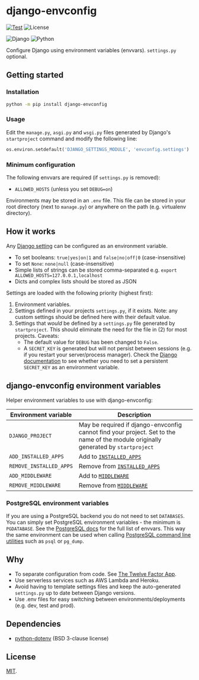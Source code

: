 # django-envconfig

[![Test](https://github.com/ely-as/django-envconfig/actions/workflows/test.yml/badge.svg?branch=main)](https://github.com/ely-as/django-envconfig/actions/workflows/test.yml)
![License](https://img.shields.io/pypi/l/django-envconfig)

![Django](https://img.shields.io/pypi/djversions/django-envconfig)
![Python](https://img.shields.io/pypi/pyversions/django-envconfig)

Configure Django using environment variables (envvars). `settings.py` optional.

## Getting started

### Installation
```sh
python -m pip install django-envconfig
```

### Usage
Edit the `manage.py`, `asgi.py` and `wsgi.py` files generated by Django's
`startproject` command and modify the following line:
```py
os.environ.setdefault('DJANGO_SETTINGS_MODULE', 'envconfig.settings')
```

### Minimum configuration
The following envvars are required (if `settings.py` is removed):
- `ALLOWED_HOSTS` (unless you set `DEBUG=on`)

Environments may be stored in an `.env` file. This file can be stored in your
root directory (next to `manage.py`) or anywhere on the path (e.g. virtualenv
directory).

## How it works

Any [Django setting](https://docs.djangoproject.com/en/3.2/ref/settings/) can
be configured as an environment variable.
- To set booleans: `true|yes|on|1` and `false|no|off|0` (case-insensitive)
- To set `None`: `none|null` (case-insensitive)
- Simple lists of strings can be stored comma-separated e.g. `export ALLOWED_HOSTS=127.0.0.1,localhost`
- Dicts and complex lists should be stored as JSON

Settings are loaded with the following priority (highest first):
1. Environment variables.
2. Settings defined in your projects `settings.py`, if it exists. Note: any
   custom settings should be defined here with their default value.
3. Settings that *would* be defined by a `settings.py` file generated by
   `startproject`. This should eliminate the need for the file in (2) for most
   projects. Caveats:
   - The default value for `DEBUG` has been changed to `False`.
   - A `SECRET_KEY` is generated but will not persist between sessions (e.g.
     if you restart your server/process manager). Check the
     [Django documentation](https://docs.djangoproject.com/en/dev/ref/settings/#secret-key)
     to see whether you need to set a persistent `SECRET_KEY` as an
     environment variable.

## django-envconfig environment variables

Helper environment variables to use with django-envconfig:

| Environment variable | Description |
| --- | --- |
| `DJANGO_PROJECT` | May be required if django-envconfig cannot find your project. Set to the name of the module originally generated by `startproject` |
| `ADD_INSTALLED_APPS` | Add to [`INSTALLED_APPS`](https://docs.djangoproject.com/en/dev/ref/settings/#installed-apps) |
| `REMOVE_INSTALLED_APPS` | Remove from [`INSTALLED_APPS`](https://docs.djangoproject.com/en/dev/ref/settings/#installed-apps) |
| `ADD_MIDDLEWARE` | Add to [`MIDDLEWARE`](https://docs.djangoproject.com/en/dev/topics/http/middleware/#activating-middleware) |
| `REMOVE_MIDDLEWARE` | Remove from [`MIDDLEWARE`](https://docs.djangoproject.com/en/dev/topics/http/middleware/#activating-middleware) |

### PostgreSQL environment variables

If you are using a PostgreSQL backend you do not need to set `DATABASES`. You
can simply set PostgreSQL environment variables - the minimum is `PGDATABASE`.
See the
[PostgreSQL docs](https://www.postgresql.org/docs/current/libpq-envars.html)
for the full list of envvars. This way the same environment can be used when
calling
[PostgreSQL command line utilities](https://www.postgresql.org/docs/current/reference-client.html)
such as `psql` or `pg_dump`.

## Why

- To separate configuration from code. See
  [The Twelve Factor App](https://12factor.net/).
- Use serverless services such as AWS Lambda and Heroku.
- Avoid having to template settings files and keep the auto-generated
  `settings.py` up to date between Django versions.
- Use .env files for easy switching between environments/deployments
  (e.g. dev, test and prod).

## Dependencies

- [python-dotenv](https://github.com/theskumar/python-dotenv) (BSD 3-clause license)

## License

[MIT](https://github.com/ely-as/django-envconfig/blob/main/LICENSE).
